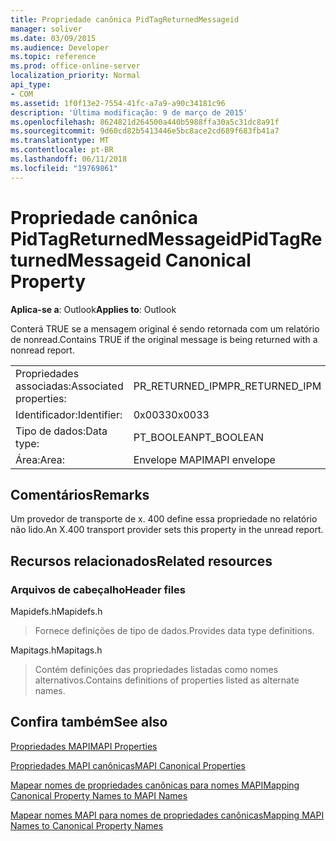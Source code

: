 ```yaml
---
title: Propriedade canônica PidTagReturnedMessageid
manager: soliver
ms.date: 03/09/2015
ms.audience: Developer
ms.topic: reference
ms.prod: office-online-server
localization_priority: Normal
api_type:
- COM
ms.assetid: 1f0f13e2-7554-41fc-a7a9-a90c34181c96
description: 'Última modificação: 9 de março de 2015'
ms.openlocfilehash: 8624821d264500a440b5988ffa30a5c31dc8a91f
ms.sourcegitcommit: 9d60cd82b5413446e5bc8ace2cd689f683fb41a7
ms.translationtype: MT
ms.contentlocale: pt-BR
ms.lasthandoff: 06/11/2018
ms.locfileid: "19769861"
---
```

# <a name="pidtagreturnedmessageid-canonical-property"></a><span data-ttu-id="342d7-103">Propriedade canônica PidTagReturnedMessageid</span><span class="sxs-lookup"><span data-stu-id="342d7-103">PidTagReturnedMessageid Canonical Property</span></span>

  
  
<span data-ttu-id="342d7-104">**Aplica-se a**: Outlook</span><span class="sxs-lookup"><span data-stu-id="342d7-104">**Applies to**: Outlook</span></span> 
  
<span data-ttu-id="342d7-105">Conterá TRUE se a mensagem original é sendo retornada com um relatório de nonread.</span><span class="sxs-lookup"><span data-stu-id="342d7-105">Contains TRUE if the original message is being returned with a nonread report.</span></span>
  
|||
|:-----|:-----|
|<span data-ttu-id="342d7-106">Propriedades associadas:</span><span class="sxs-lookup"><span data-stu-id="342d7-106">Associated properties:</span></span>  <br/> |<span data-ttu-id="342d7-107">PR_RETURNED_IPM</span><span class="sxs-lookup"><span data-stu-id="342d7-107">PR_RETURNED_IPM</span></span>  <br/> |
|<span data-ttu-id="342d7-108">Identificador:</span><span class="sxs-lookup"><span data-stu-id="342d7-108">Identifier:</span></span>  <br/> |<span data-ttu-id="342d7-109">0x0033</span><span class="sxs-lookup"><span data-stu-id="342d7-109">0x0033</span></span>  <br/> |
|<span data-ttu-id="342d7-110">Tipo de dados:</span><span class="sxs-lookup"><span data-stu-id="342d7-110">Data type:</span></span>  <br/> |<span data-ttu-id="342d7-111">PT_BOOLEAN</span><span class="sxs-lookup"><span data-stu-id="342d7-111">PT_BOOLEAN</span></span>  <br/> |
|<span data-ttu-id="342d7-112">Área:</span><span class="sxs-lookup"><span data-stu-id="342d7-112">Area:</span></span>  <br/> |<span data-ttu-id="342d7-113">Envelope MAPI</span><span class="sxs-lookup"><span data-stu-id="342d7-113">MAPI envelope</span></span>  <br/> |
   
## <a name="remarks"></a><span data-ttu-id="342d7-114">Comentários</span><span class="sxs-lookup"><span data-stu-id="342d7-114">Remarks</span></span>

<span data-ttu-id="342d7-115">Um provedor de transporte de x. 400 define essa propriedade no relatório não lido.</span><span class="sxs-lookup"><span data-stu-id="342d7-115">An X.400 transport provider sets this property in the unread report.</span></span>
  
## <a name="related-resources"></a><span data-ttu-id="342d7-116">Recursos relacionados</span><span class="sxs-lookup"><span data-stu-id="342d7-116">Related resources</span></span>

### <a name="header-files"></a><span data-ttu-id="342d7-117">Arquivos de cabeçalho</span><span class="sxs-lookup"><span data-stu-id="342d7-117">Header files</span></span>

<span data-ttu-id="342d7-118">Mapidefs.h</span><span class="sxs-lookup"><span data-stu-id="342d7-118">Mapidefs.h</span></span>
  
> <span data-ttu-id="342d7-119">Fornece definições de tipo de dados.</span><span class="sxs-lookup"><span data-stu-id="342d7-119">Provides data type definitions.</span></span>
    
<span data-ttu-id="342d7-120">Mapitags.h</span><span class="sxs-lookup"><span data-stu-id="342d7-120">Mapitags.h</span></span>
  
> <span data-ttu-id="342d7-121">Contém definições das propriedades listadas como nomes alternativos.</span><span class="sxs-lookup"><span data-stu-id="342d7-121">Contains definitions of properties listed as alternate names.</span></span>
    
## <a name="see-also"></a><span data-ttu-id="342d7-122">Confira também</span><span class="sxs-lookup"><span data-stu-id="342d7-122">See also</span></span>



[<span data-ttu-id="342d7-123">Propriedades MAPI</span><span class="sxs-lookup"><span data-stu-id="342d7-123">MAPI Properties</span></span>](mapi-properties.md)
  
[<span data-ttu-id="342d7-124">Propriedades MAPI canônicas</span><span class="sxs-lookup"><span data-stu-id="342d7-124">MAPI Canonical Properties</span></span>](mapi-canonical-properties.md)
  
[<span data-ttu-id="342d7-125">Mapear nomes de propriedades canônicas para nomes MAPI</span><span class="sxs-lookup"><span data-stu-id="342d7-125">Mapping Canonical Property Names to MAPI Names</span></span>](mapping-canonical-property-names-to-mapi-names.md)
  
[<span data-ttu-id="342d7-126">Mapear nomes MAPI para nomes de propriedades canônicas</span><span class="sxs-lookup"><span data-stu-id="342d7-126">Mapping MAPI Names to Canonical Property Names</span></span>](mapping-mapi-names-to-canonical-property-names.md)


